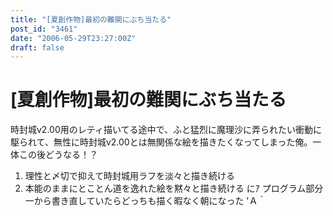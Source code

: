 ```yaml
---
title: "[夏創作物]最初の難関にぶち当たる"
post_id: "3461"
date: "2006-05-29T23:27:00Z"
draft: false
---
```


# [夏創作物]最初の難関にぶち当たる

時封城v2.00用のレティ描いてる途中で、ふと猛烈に魔理沙に弄られたい衝動に駆られて、無性に時封城v2.00とは無関係な絵を描きたくなってしまった俺。一体この後どうなる！？ 

  1. 理性と〆切で抑えて時封城用ラフを淡々と描き続ける
  2. 本能のままにとことん道を逸れた絵を黙々と描き続ける
にｱ プログラム部分一から書き直していたらどっちも描く暇なく朝になった 'Ａ｀
